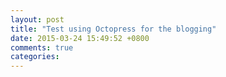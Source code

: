 ```yaml
---
layout: post
title: "Test using Octopress for the blogging"
date: 2015-03-24 15:49:52 +0800
comments: true
categories: 
---
```

